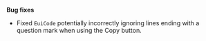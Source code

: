 **Bug fixes**

- Fixed `EuiCode` potentially incorrectly ignoring lines ending with a question mark when using the Copy button.
